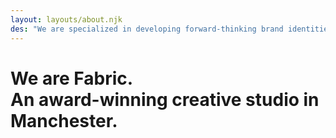 ```yaml
---
layout: layouts/about.njk
des: "We are specialized in developing forward-thinking brand identities, websites, illustration and animation for all types of customers. And we do this by bringing our customers through each phase of the design process with us."
---
```

# We are Fabric.<br>An award-winning creative studio in Manchester.